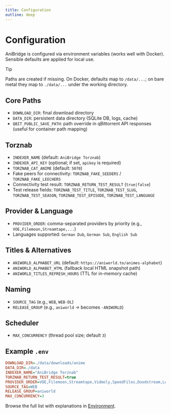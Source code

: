 ```yaml
---
title: Configuration
outline: deep
---
```


# Configuration

AniBridge is configured via environment variables (works well with Docker). Sensible defaults are applied for local use.

> [!TIP]
> Paths are created if missing. On Docker, defaults map to `/data/...`; on bare metal they map to `./data/...` under the working directory.

## Core Paths

- `DOWNLOAD_DIR`: final download directory
- `DATA_DIR`: persistent data directory (SQLite DB, logs, cache)
- `QBIT_PUBLIC_SAVE_PATH`: path override in qBittorrent API responses (useful for container path mapping)

## Torznab

- `INDEXER_NAME` (default: `AniBridge Torznab`)
- `INDEXER_API_KEY` (optional; if set, `apikey` is required)
- `TORZNAB_CAT_ANIME` (default: `5070`)
- Fake peers for connectivity: `TORZNAB_FAKE_SEEDERS` / `TORZNAB_FAKE_LEECHERS`
- Connectivity test result: `TORZNAB_RETURN_TEST_RESULT` (`true|false`)
- Test release fields: `TORZNAB_TEST_TITLE`, `TORZNAB_TEST_SLUG`, `TORZNAB_TEST_SEASON`, `TORZNAB_TEST_EPISODE`, `TORZNAB_TEST_LANGUAGE`

## Provider & Language

- `PROVIDER_ORDER`: comma-separated providers by priority (e.g., `VOE,Filemoon,Streamtape,...`)
- Languages supported: `German Dub`, `German Sub`, `English Sub`

## Titles & Alternatives

- `ANIWORLD_ALPHABET_URL` (default: `https://aniworld.to/animes-alphabet`)
- `ANIWORLD_ALPHABET_HTML` (fallback local HTML snapshot path)
- `ANIWORLD_TITLES_REFRESH_HOURS` (TTL for in-memory cache)

## Naming

- `SOURCE_TAG` (e.g., `WEB`, `WEB-DL`)
- `RELEASE_GROUP` (e.g., `aniworld` -> becomes `-ANIWORLD`)

## Scheduler

- `MAX_CONCURRENCY` (thread pool size; default `3`)

## Example `.env`

```ini
DOWNLOAD_DIR=./data/downloads/anime
DATA_DIR=./data
INDEXER_NAME="AniBridge Torznab"
TORZNAB_RETURN_TEST_RESULT=true
PROVIDER_ORDER=VOE,Filemoon,Streamtape,Vidmoly,SpeedFiles,Doodstream,LoadX,Luluvdo,Vidoza
SOURCE_TAG=WEB
RELEASE_GROUP=aniworld
MAX_CONCURRENCY=3
```

Browse the full list with explanations in [Environment](/api/environment).

